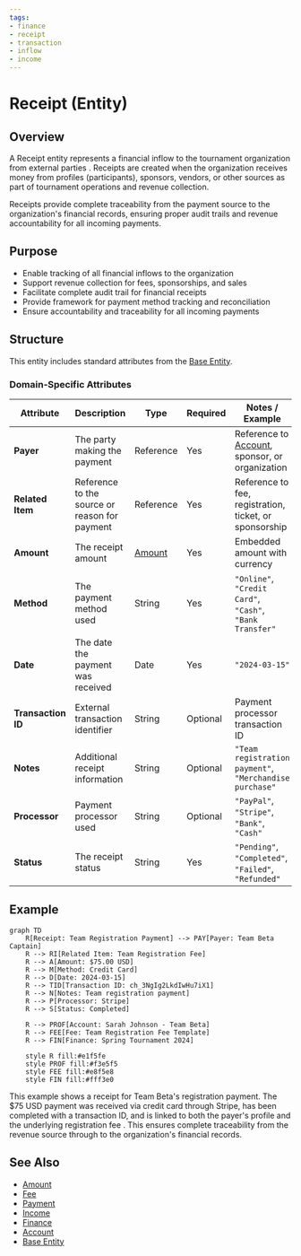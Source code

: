```yaml
---
tags:
- finance
- receipt
- transaction
- inflow
- income
---
```


# Receipt (Entity)

## Overview

A Receipt entity represents a financial inflow to the tournament organization from external parties
.
Receipts are created when the organization receives money from profiles (participants), sponsors, vendors, or other sources as part of tournament operations and revenue collection.

Receipts provide complete traceability from the payment source to the organization's financial records, ensuring proper audit trails and revenue accountability for all incoming payments.

## Purpose

- Enable tracking of all financial inflows to the organization
- Support revenue collection for fees, sponsorships, and sales
- Facilitate complete audit trail for financial receipts
- Provide framework for payment method tracking and reconciliation
- Ensure accountability and traceability for all incoming payments

## Structure

This entity includes standard attributes from the [Base Entity](../foundation/base_entity.md).

### Domain-Specific Attributes

| Attribute | Description | Type | Required | Notes / Example |
|-----------|-------------|------|----------|-----------------|
| **Payer** | The party making the payment | Reference | Yes | Reference to [Account](../identity/account/account.md), sponsor, or organization |
| **Related Item** | Reference to the source or reason for payment | Reference | Yes | Reference to fee, registration, ticket, or sponsorship |
| **Amount** | The receipt amount | [Amount](../finance/amount.md) | Yes | Embedded amount with currency |
| **Method** | The payment method used | String | Yes | `"Online"`, `"Credit Card"`, `"Cash"`, `"Bank Transfer"` |
| **Date** | The date the payment was received | Date | Yes | `"2024-03-15"` |
| **Transaction ID** | External transaction identifier | String | Optional | Payment processor transaction ID |
| **Notes** | Additional receipt information | String | Optional | `"Team registration payment"`, `"Merchandise purchase"` |
| **Processor** | Payment processor used | String | Optional | `"PayPal"`, `"Stripe"`, `"Bank"`, `"Cash"` |
| **Status** | The receipt status | String | Yes | `"Pending"`, `"Completed"`, `"Failed"`, `"Refunded"` |

## Example

```mermaid
graph TD
    R[Receipt: Team Registration Payment] --> PAY[Payer: Team Beta Captain]
    R --> RI[Related Item: Team Registration Fee]
    R --> A[Amount: $75.00 USD]
    R --> M[Method: Credit Card]
    R --> D[Date: 2024-03-15]
    R --> TID[Transaction ID: ch_3NgIg2LkdIwHu7iX1]
    R --> N[Notes: Team registration payment]
    R --> P[Processor: Stripe]
    R --> S[Status: Completed]

    R --> PROF[Account: Sarah Johnson - Team Beta]
    R --> FEE[Fee: Team Registration Fee Template]
    R --> FIN[Finance: Spring Tournament 2024]

    style R fill:#e1f5fe
    style PROF fill:#f3e5f5
    style FEE fill:#e8f5e8
    style FIN fill:#fff3e0
```

This example shows a receipt for Team Beta's registration payment.
The $75 USD payment was received via credit card through Stripe, has been completed with a transaction ID, and is linked to both the payer's profile and the underlying registration fee
.
This ensures complete traceability from the revenue source through to the organization's financial records.

## See Also

- [Amount](../finance/amount.md)
- [Fee](../finance/fee.md)
- [Payment](../finance/payment.md)
- [Income](../finance/income.md)
- [Finance](../finance/finance.md)
- [Account](../identity/account/account.md)
- [Base Entity](../foundation/base_entity.md)
